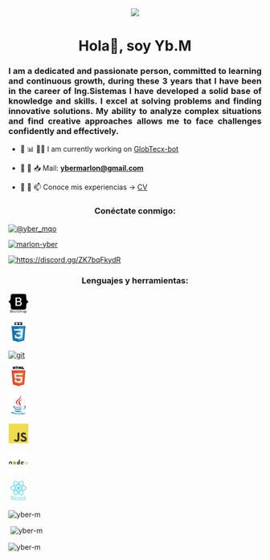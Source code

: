 <div align="center"> 
    <img src="https://media.giphy.com/media/v1.Y2lkPTc5MGI3NjExOGVhY2NiNDI3NmJiY2NkMjYzZGFiMjE4NWNmZjY5MmExYjFjMTZlOCZlcD12MV9pbnRlcm5hbF9naWZzX2dpZklkJmN0PWc/VNmWsVM0BL63VYL02z/giphy.gif" width="300"> </img>
</div>

<h1 align="center">Hola👋, soy Yb.M</h1>

<h3 align="justify">
I am a dedicated and passionate person, committed to learning and continuous growth, during these 3 years that I have been in the career of Ing.Sistemas I have developed a solid base of knowledge and skills. I excel at solving problems and finding innovative solutions. My ability to analyze complex situations and find creative approaches allows me to face challenges confidently and effectively.
</h3>

- 💼 📊 👨‍💻 I am currently working on [GlobTecx-bot](https://github.com/ApoTheddy/Globtecx-Learning)

- 📧 💬 📥 Mail: **ybermarlon@gmail.com**

- 📄 🔭 📫 Conoce mis experiencias -> [CV](https://github.com/ApoTheddy/Globtecx-Learning)

<h3 align="center">Conéctate conmigo:</h3>

<a href="https://twitter.com/@yber_mqo" target="blank">
<img src="https://raw.githubusercontent.com/rahuldkjain/github-profile-readme-generator/master/src/images/icons/Social/twitter.svg" alt="@yber_mqo" height="30" width="40" />

</a>

<a href="https://linkedin.com/in/marlon-yber" target="blank"><img src="https://raw.githubusercontent.com/rahuldkjain/github-profile-readme-generator/master/src/images/icons/Social/linked-in-alt.svg" alt="marlon-yber" height="30" width="40" /></a>

<a href="https://discord.gg/https://discord.gg/ZK7bqFkydR" target="blank"><img src="https://raw.githubusercontent.com/rahuldkjain/github-profile-readme-generator/master/src/images/icons/Social/discord.svg" alt="https://discord.gg/ZK7bqFkydR" height="30" width="40" /></a></p>

<h3 align="center">Lenguajes y herramientas:</h3>

<!-- <div align="center">  -->

<p>

<a href="https://getbootstrap.com" target="_blank" rel="noreferrer"> <img src="https://raw.githubusercontent.com/devicons/devicon/master/icons/bootstrap/bootstrap-plain-wordmark.svg" alt="bootstrap" width="40" height="40"/> </a>

<a href="https://www.w3schools.com/css/" target="_blank" rel="noreferrer"> <img src="https://raw.githubusercontent.com/devicons/devicon/master/icons/css3/css3-original-wordmark.svg" alt="css3" width="40" height="40"/> </a>

<a href="https://git-scm.com/" target="_blank" rel="noreferrer"> <img src="https://www.vectorlogo.zone/logos/git-scm/git-scm-icon.svg" alt="git" width="40" height="40"/> </a>

<a href="https://www.w3.org/html/" target="_blank" rel="noreferrer"> <img src="https://raw.githubusercontent.com/devicons/devicon/master/icons/html5/html5-original-wordmark.svg" alt="html5" width="40" height="40"/> </a>

<a href="https://www.java.com" target="_blank" rel="noreferrer"> <img src="https://raw.githubusercontent.com/devicons/devicon/master/icons/java/java-original.svg" alt="java" width="40" height="40"/> </a>

<a href="https://developer.mozilla.org/en-US/docs/Web/JavaScript" target="_blank" rel="noreferrer"> <img src="https://raw.githubusercontent.com/devicons/devicon/master/icons/javascript/javascript-original.svg" alt="javascript" width="40" height="40"/> </a>

<a href="https://nodejs.org" target="_blank" rel="noreferrer"> <img src="https://raw.githubusercontent.com/devicons/devicon/master/icons/nodejs/nodejs-original-wordmark.svg" alt="nodejs" width="40" height="40"/> </a>

<a href="https://reactjs.org/" target="_blank" rel="noreferrer"> <img src="https://raw.githubusercontent.com/devicons/devicon/master/icons/react/react-original-wordmark.svg" alt="react" width="40" height="40"/> </a> </p>

</p>
<!-- </div> -->

<!-- <div align="justify">  -->
<p><img align="center" src="https://github-readme-stats.vercel.app/api/top-langs?username=yber-m&show_icons=true&locale=en&layout=compact" alt="yber-m" /></p><p>&nbsp;<img align="center" src="https://github-readme-stats.vercel.app/api?username=yber-m&show_icons=true&locale=en" alt="yber-m" /></p>

<p><img align="center" src="https://github-readme-streak-stats.herokuapp.com/?user=yber-m&" alt="yber-m" /></p>

<!-- </div> -->

